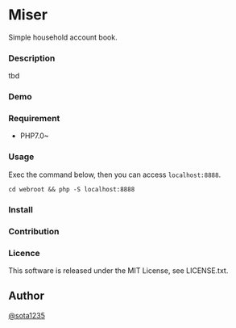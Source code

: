 Miser
====

Simple household account book.

### Description

tbd

### Demo

### Requirement

- PHP7.0~

### Usage

Exec the command below, then you can access `localhost:8888`.

```
cd webroot && php -S localhost:8888
```

### Install

### Contribution

### Licence

This software is released under the MIT License, see LICENSE.txt.

## Author

[@sota1235](https://github.com/sota1235)
